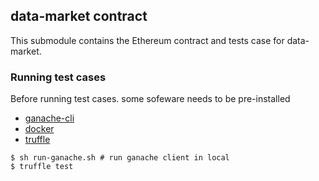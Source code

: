 ## data-market contract

This submodule contains the Ethereum contract and tests case for data-market.

  
### Running test cases

Before running test cases. some sofeware needs to be pre-installed
* [ganache-cli](https://github.com/trufflesuite/ganache-cli)
* [docker](https://www.docker.com/products/docker-desktop)
* [truffle](https://www.trufflesuite.com/docs/truffle/getting-started/installation)
```
$ sh run-ganache.sh # run ganache client in local
$ truffle test
```